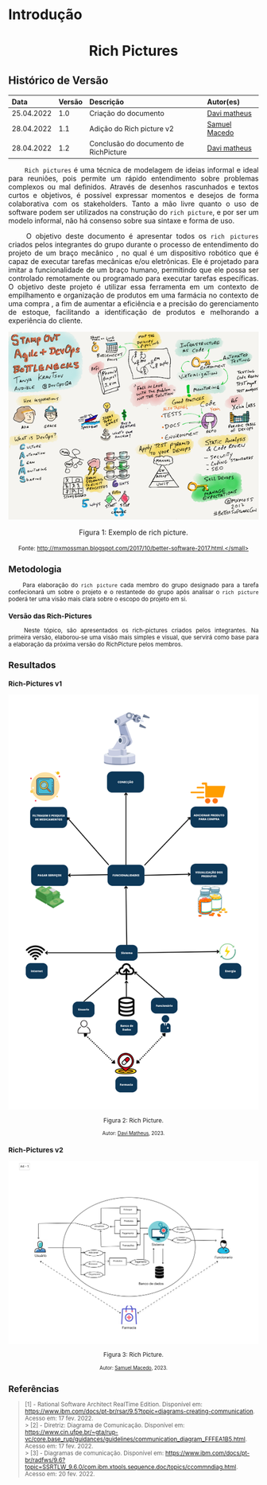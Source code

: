 # Introdução

<!-- Adicionar explicação do que é o documento de visão e sua finalidade -->


# <center> Rich Pictures

## Histórico de Versão<br>
|    Data    | Versão | Descrição            | Autor(es)       |
| :- | :- | :- | :- |
| 25.04.2022 |  1.0   | Criação do documento | [Davi matheus](https://github.com/DaviMatheus) |
| 28.04.2022 |  1.1   | Adição do Rich picture v2 | [Samuel Macedo](https://github.com/Samuelcastro7) |
|28.04.2022  | 1.2    | Conclusão do documento de RichPicture | [Davi matheus](https://github.com/DaviMatheus) |

<p align="justify">&emsp;&emsp;
<code>Rich pictures</code> é uma técnica de modelagem de ideias informal e ideal para reuniões, pois permite um rápido entendimento sobre problemas complexos ou mal definidos. Através de desenhos rascunhados e textos curtos e objetivos, é possível expressar momentos e desejos de forma colaborativa com os stakeholders. Tanto a mão livre quanto o uso de software podem ser utilizados na construção do <code>rich picture</code>, e por ser um modelo informal, não há consenso sobre sua sintaxe e forma de uso.
</p>
<p align="justify">&emsp;&emsp;
O objetivo deste documento é apresentar todos os <code>rich pictures</code> criados pelos integrantes do grupo durante o processo de entendimento do projeto de um braço mecânico , no qual é um dispositivo robótico que é capaz de executar tarefas mecânicas e/ou eletrônicas. Ele é projetado para imitar a funcionalidade de um braço humano, permitindo que ele possa ser controlado remotamente ou programado para executar tarefas específicas. O objetivo deste projeto é utilizar essa ferramenta em um contexto de empilhamento e organização de produtos em uma farmácia no contexto de uma compra , a fim de aumentar a eficiência e a precisão do gerenciamento de estoque, facilitando a identificação de produtos e melhorando a experiência do cliente.
</p>


![Rich Picture](./assets/documento_visao/RichPicture.png)

<center>

<p> Figura 1: Exemplo de rich picture.</p>

<small>Fonte: http://mxmossman.blogspot.com/2017/10/better-software-2017.html.</small>

</center>


## Metodologia
<p align="justify">&emsp;&emsp;
 Para elaboração do <code>rich picture</code> cada membro do grupo designado para a tarefa confecionará um sobre o projeto e o restantede do grupo após analisar o <code>rich picture</code> poderá ter uma visão mais clara sobre o escopo do projeto em si.
</p>

### Versão das Rich-Pictures 

<p align="justify">&emsp;&emsp;
Neste tópico, são apresentados os rich-pictures criados pelos integrantes. Na primeira versão, elaborou-se uma visão mais simples e visual, que servirá como base para a elaboração da próxima versão do RichPicture pelos membros.
</p>

## Resultados

### Rich-Pictures v1


![Rich Picture v1.0](./assets/documento_visao/RichPicture_Davi.png)

<center>

<p> Figura 2: Rich Picture.</p>

<small>Autor: <a href='https://github.com/DaviMatheus'>Davi Matheus</a>, 2023.</small>

</center>


### Rich-Pictures v2


![Rich Picture v2.0](./assets/documento_visao/RichPicture_Samuel.png)

<center>

<p> Figura 3: Rich Picture.</p>

<small>Autor: <a href='https://github.com/Samuelcastro7'>Samuel Macedo</a>, 2023.</small>

</center>

## Referências

> [1] - Rational Software Architect RealTime Edition. Disponível em: <https://www.ibm.com/docs/pt-br/rsar/9.5?topic=diagrams-creating-communication>. Acesso em: 17 fev. 2022. <br> > [2] - Diretriz: Diagrama de Comunicação. Disponível em: <https://www.cin.ufpe.br/~gta/rup-vc/core.base_rup/guidances/guidelines/communication_diagram_FFFEA1B5.html>. Acesso em: 17 fev. 2022. <br> > [3] - Diagramas de comunicação. Disponível em: <https://www.ibm.com/docs/pt-br/radfws/9.6?topic=SSRTLW_9.6.0/com.ibm.xtools.sequence.doc/topics/ccommndiag.html>. Acesso em: 20 fev. 2022. <br>




